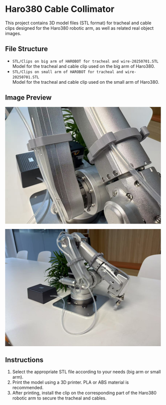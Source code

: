 # Haro380 Cable Collimator

This project contains 3D model files (STL format) for tracheal and cable clips designed for the Haro380 robotic arm, as well as related real object images.

## File Structure

- `STL/Clips on big arm of HAROBOT for tracheal and wire-20250701.STL`  
  Model for the tracheal and cable clip used on the big arm of Haro380.
- `STL/Clips on small arm of HAROBOT for tracheal and wire-20250701.STL`  
  Model for the tracheal and cable clip used on the small arm of Haro380.

## Image Preview

![Image 1](img/1.jpg)

![Image 2](img/2.jpg)

## Instructions

1. Select the appropriate STL file according to your needs (big arm or small arm).
2. Print the model using a 3D printer. PLA or ABS material is recommended.
3. After printing, install the clip on the corresponding part of the Haro380 robotic arm to secure the tracheal and cables.



